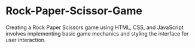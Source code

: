 # Rock-Paper-Scissor-Game
Creating a Rock Paper Scissors game using HTML, CSS, and JavaScript involves implementing basic game mechanics and styling the interface for user interaction. 
